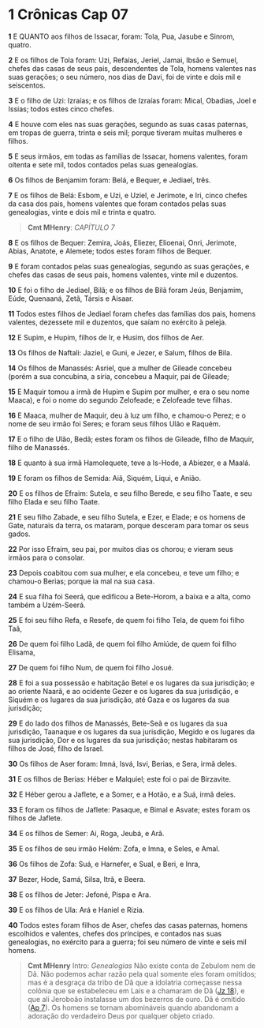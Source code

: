 # 1 Crônicas Cap 07

**1** 	E QUANTO aos filhos de Issacar, foram: Tola, Pua, Jasube e Sinrom, quatro.

**2** 	E os filhos de Tola foram: Uzi, Refaías, Jeriel, Jamai, Ibsão e Semuel, chefes das casas de seus pais, descendentes de Tola, homens valentes nas suas gerações; o seu número, nos dias de Davi, foi de vinte e dois mil e seiscentos.

**3** 	E o filho de Uzi: Izraías; e os filhos de Izraías foram: Mical, Obadias, Joel e Issias; todos estes cinco chefes.

**4** 	E houve com eles nas suas gerações, segundo as suas casas paternas, em tropas de guerra, trinta e seis mil; porque tiveram muitas mulheres e filhos.

**5** 	E seus irmãos, em todas as famílias de Issacar, homens valentes, foram oitenta e sete mil, todos contados pelas suas genealogias.

**6** 	Os filhos de Benjamim foram: Belá, e Bequer, e Jediael, três.

**7** 	E os filhos de Belá: Esbom, e Uzi, e Uziel, e Jerimote, e Iri, cinco chefes da casa dos pais, homens valentes que foram contados pelas suas genealogias, vinte e dois mil e trinta e quatro.

> **Cmt MHenry**: *CAPÍTULO 7*

**8** 	E os filhos de Bequer: Zemira, Joás, Eliezer, Elioenai, Onri, Jerimote, Abias, Anatote, e Alemete; todos estes foram filhos de Bequer.

**9** 	E foram contados pelas suas genealogias, segundo as suas gerações, e chefes das casas de seus pais, homens valentes, vinte mil e duzentos.

**10** 	E foi o filho de Jediael, Bilã; e os filhos de Bilã foram Jeús, Benjamim, Eúde, Quenaaná, Zetã, Társis e Aisaar.

**11** 	Todos estes filhos de Jediael foram chefes das famílias dos pais, homens valentes, dezessete mil e duzentos, que saíam no exército à peleja.

**12** 	E Supim, e Hupim, filhos de Ir, e Husim, dos filhos de Aer.

**13** 	Os filhos de Naftali: Jaziel, e Guni, e Jezer, e Salum, filhos de Bila.

**14** 	Os filhos de Manassés: Asriel, que a mulher de Gileade concebeu (porém a sua concubina, a síria, concebeu a Maquir, pai de Gileade;

**15** 	E Maquir tomou a irmã de Hupim e Supim por mulher, e era o seu nome Maaca), e foi o nome do segundo Zelofeade; e Zelofeade teve filhas.

**16** 	E Maaca, mulher de Maquir, deu à luz um filho, e chamou-o Perez; e o nome de seu irmão foi Seres; e foram seus filhos Ulão e Raquém.

**17** 	E o filho de Ulão, Bedã; estes foram os filhos de Gileade, filho de Maquir, filho de Manassés.

**18** 	E quanto à sua irmã Hamolequete, teve a Is-Hode, a Abiezer, e a Maalá.

**19** 	E foram os filhos de Semida: Aiã, Siquém, Liqui, e Anião.

**20** 	E os filhos de Efraim: Sutela, e seu filho Berede, e seu filho Taate, e seu filho Elada e seu filho Taate.

**21** 	E seu filho Zabade, e seu filho Sutela, e Ezer, e Elade; e os homens de Gate, naturais da terra, os mataram, porque desceram para tomar os seus gados.

**22** 	Por isso Efraim, seu pai, por muitos dias os chorou; e vieram seus irmãos para o consolar.

**23** 	Depois coabitou com sua mulher, e ela concebeu, e teve um filho; e chamou-o Berias; porque ia mal na sua casa.

**24** 	E sua filha foi Seerá, que edificou a Bete-Horom, a baixa e a alta, como também a Uzém-Seerá.

**25** 	E foi seu filho Refa, e Resefe, de quem foi filho Tela, de quem foi filho Taã,

**26** 	De quem foi filho Ladã, de quem foi filho Amiúde, de quem foi filho Elisama,

**27** 	De quem foi filho Num, de quem foi filho Josué.

**28** 	E foi a sua possessão e habitação Betel e os lugares da sua jurisdição; e ao oriente Naarã, e ao ocidente Gezer e os lugares da sua jurisdição, e Siquém e os lugares da sua jurisdição, até Gaza e os lugares da sua jurisdição;

**29** 	E do lado dos filhos de Manassés, Bete-Seã e os lugares da sua jurisdição, Taanaque e os lugares da sua jurisdição, Megido e os lugares da sua jurisdição, Dor e os lugares da sua jurisdição; nestas habitaram os filhos de José, filho de Israel.

**30** 	Os filhos de Aser foram: Imná, Isvá, Isvi, Berias, e Sera, irmã deles.

**31** 	E os filhos de Berias: Héber e Malquiel; este foi o pai de Birzavite.

**32** 	E Héber gerou a Jaflete, e a Somer, e a Hotão, e a Suá, irmã deles.

**33** 	E foram os filhos de Jaflete: Pasaque, e Bimal e Asvate; estes foram os filhos de Jaflete.

**34** 	E os filhos de Semer: Ai, Roga, Jeubá, e Arã.

**35** 	E os filhos de seu irmão Helém: Zofa, e Imna, e Seles, e Amal.

**36** 	Os filhos de Zofa: Suá, e Harnefer, e Sual, e Beri, e Inra,

**37** 	Bezer, Hode, Samá, Silsa, Itrã, e Beera.

**38** 	E os filhos de Jeter: Jefoné, Pispa e Ara.

**39** 	E os filhos de Ula: Ará e Haniel e Rizia.

**40** 	Todos estes foram filhos de Aser, chefes das casas paternas, homens escolhidos e valentes, chefes dos príncipes, e contados nas suas genealogias, no exército para a guerra; foi seu número de vinte e seis mil homens.


> **Cmt MHenry** Intro: *Genealogias* Não existe conta de Zebulom nem de Dã. Não podemos achar razão pela qual somente eles foram omitidos; mas é a desgraça da tribo de Dã que a idolatria começasse nessa colônia que se estabeleceu em Laís e a chamaram de Dã ([Jz 18](../07A-Jz/18.md#0)), e que ali Jeroboão instalasse um dos bezerros de ouro. Dã é omitido ([Ap 7](../66N-Ap/07.md#0)). Os homens se tornam abomináveis quando abandonam a adoração do verdadeiro Deus por qualquer objeto criado.